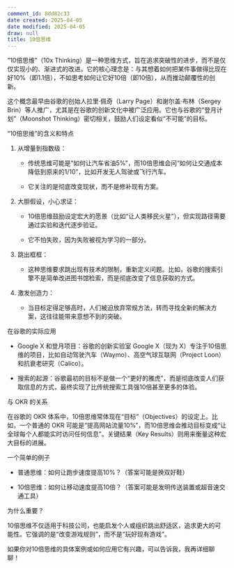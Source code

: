 ```yaml
---
comment_id: 8dd82c33
date created: 2025-04-05
date modified: 2025-04-05
draw: null
title: 10倍思维
---
```

“10倍思维”（10x Thinking）是一种思维方式，旨在追求突破性的进步，而不是仅仅实现小的、渐进式的改进。它的核心理念是：与其想着如何把某件事做得比现在好10%（即1.1倍），不如思考如何让它好10倍（即10倍），从而推动颠覆性的创新。

这个概念最早由谷歌的创始人拉里·佩奇（Larry Page）和谢尔盖·布林（Sergey Brin）等人推广，尤其是在谷歌的创新文化中被广泛应用。它也与谷歌的“登月计划”（Moonshot Thinking）密切相关，鼓励人们设定看似“不可能”的目标。

“10倍思维”的含义和特点

1. 从增量到指数级：
    
    - 传统思维可能是“如何让汽车省油5%”，而10倍思维会问“如何让交通成本降低到原来的1/10”，比如开发无人驾驶或飞行汽车。
        
    - 它关注的是彻底改变现状，而不是修补现有方案。
        
2. 大胆假设，小心求证：
    
    - 10倍思维鼓励设定宏大的愿景（比如“让人类移民火星”），但实现路径需要通过实验和迭代逐步验证。
        
    - 它不怕失败，因为失败被视为学习的一部分。
        
3. 跳出框框：
    
    - 这种思维要求跳出现有技术的限制，重新定义问题。比如，谷歌的搜索引擎不是简单改进图书馆检索，而是彻底改变了信息获取的方式。
        
4. 激发创造力：
    
    - 当目标定得足够高时，人们被迫放弃常规方法，转而寻找全新的解决方案，这往往能带来意想不到的突破。
        

在谷歌的实际应用

- Google X 和登月项目：谷歌的创新实验室 Google X（现为 X）专注于10倍思维的项目，比如自动驾驶汽车（Waymo）、高空气球互联网（Project Loon）和抗衰老研究（Calico）。
    
- 搜索的起源：谷歌最初的目标不是做一个“更好的雅虎”，而是彻底改变人们获取信息的方式，最终实现了比传统搜索工具强10倍甚至更多的体验。
    

与 OKR 的关系

在谷歌的 OKR 体系中，10倍思维常体现在“目标”（Objectives）的设定上。比如，一个普通的 OKR 可能是“提高网站流量10%”，而10倍思维会推动目标变成“让全球每个人都能实时访问任何信息”。关键结果（Key Results）则用来衡量这种宏大目标的进展。

一个简单的例子

- 普通思维：如何让跑步速度提高10%？（答案可能是换双好鞋）
    
- 10倍思维：如何让移动速度提高10倍？（答案可能是发明传送装置或超音速交通工具）
    

为什么重要？

10倍思维不仅适用于科技公司，也能启发个人或组织跳出舒适区，追求更大的可能性。它强调的是“改变游戏规则”，而不是“玩好现有游戏”。

如果你对10倍思维的具体案例或如何应用它有兴趣，可以告诉我，我再详细聊聊！
